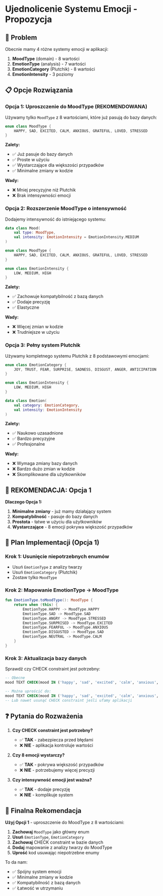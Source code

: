 # Ujednolicenie Systemu Emocji - Propozycja

## 🎯 Problem
Obecnie mamy 4 różne systemy emocji w aplikacji:
1. **MoodType** (domain) - 8 wartości
2. **EmotionType** (analysis) - 7 wartości  
3. **EmotionCategory** (Plutchik) - 8 wartości
4. **EmotionIntensity** - 3 poziomy

## 📋 Opcje Rozwiązania

### **Opcja 1: Uproszczenie do MoodType (REKOMENDOWANA)**
Używamy tylko `MoodType` z 8 wartościami, które już pasują do bazy danych:

```kotlin
enum class MoodType {
    HAPPY, SAD, EXCITED, CALM, ANXIOUS, GRATEFUL, LOVED, STRESSED
}
```

**Zalety:**
- ✅ Już pasuje do bazy danych
- ✅ Proste w użyciu
- ✅ Wystarczające dla większości przypadków
- ✅ Minimalne zmiany w kodzie

**Wady:**
- ❌ Mniej precyzyjne niż Plutchik
- ❌ Brak intensywności emocji

### **Opcja 2: Rozszerzenie MoodType o intensywność**
Dodajemy intensywność do istniejącego systemu:

```kotlin
data class Mood(
    val type: MoodType,
    val intensity: EmotionIntensity = EmotionIntensity.MEDIUM
)

enum class MoodType {
    HAPPY, SAD, EXCITED, CALM, ANXIOUS, GRATEFUL, LOVED, STRESSED
}

enum class EmotionIntensity {
    LOW, MEDIUM, HIGH
}
```

**Zalety:**
- ✅ Zachowuje kompatybilność z bazą danych
- ✅ Dodaje precyzję
- ✅ Elastyczne

**Wady:**
- ❌ Więcej zmian w kodzie
- ❌ Trudniejsze w użyciu

### **Opcja 3: Pełny system Plutchik**
Używamy kompletnego systemu Plutchik z 8 podstawowymi emocjami:

```kotlin
enum class EmotionCategory {
    JOY, TRUST, FEAR, SURPRISE, SADNESS, DISGUST, ANGER, ANTICIPATION
}

enum class EmotionIntensity {
    LOW, MEDIUM, HIGH
}

data class Emotion(
    val category: EmotionCategory,
    val intensity: EmotionIntensity
)
```

**Zalety:**
- ✅ Naukowo uzasadnione
- ✅ Bardzo precyzyjne
- ✅ Profesjonalne

**Wady:**
- ❌ Wymaga zmiany bazy danych
- ❌ Bardzo dużo zmian w kodzie
- ❌ Skomplikowane dla użytkowników

## 🎯 REKOMENDACJA: Opcja 1

**Dlaczego Opcja 1:**
1. **Minimalne zmiany** - już mamy działający system
2. **Kompatybilność** - pasuje do bazy danych
3. **Prostota** - łatwe w użyciu dla użytkowników
4. **Wystarczające** - 8 emocji pokrywa większość przypadków

## 🔧 Plan Implementacji (Opcja 1)

### Krok 1: Usunięcie niepotrzebnych enumów
- Usuń `EmotionType` z analizy twarzy
- Usuń `EmotionCategory` (Plutchik)
- Zostaw tylko `MoodType`

### Krok 2: Mapowanie EmotionType → MoodType
```kotlin
fun EmotionType.toMoodType(): MoodType {
    return when (this) {
        EmotionType.HAPPY -> MoodType.HAPPY
        EmotionType.SAD -> MoodType.SAD
        EmotionType.ANGRY -> MoodType.STRESSED
        EmotionType.SURPRISED -> MoodType.EXCITED
        EmotionType.FEARFUL -> MoodType.ANXIOUS
        EmotionType.DISGUSTED -> MoodType.SAD
        EmotionType.NEUTRAL -> MoodType.CALM
    }
}
```

### Krok 3: Aktualizacja bazy danych
Sprawdź czy CHECK constraint jest potrzebny:

```sql
-- Obecne
mood TEXT CHECK(mood IN ('happy', 'sad', 'excited', 'calm', 'anxious', 'grateful', 'loved', 'stressed'))

-- Można uprościć do:
mood TEXT CHECK(mood IN ('happy', 'sad', 'excited', 'calm', 'anxious', 'grateful', 'loved', 'stressed'))
-- Lub nawet usunąć CHECK constraint jeśli ufamy aplikacji
```

## ❓ Pytania do Rozważenia

1. **Czy CHECK constraint jest potrzebny?**
   - ✅ **TAK** - zabezpiecza przed błędami
   - ❌ **NIE** - aplikacja kontroluje wartości

2. **Czy 8 emocji wystarczy?**
   - ✅ **TAK** - pokrywa większość przypadków
   - ❌ **NIE** - potrzebujemy więcej precyzji

3. **Czy intensywność emocji jest ważna?**
   - ✅ **TAK** - dodaje precyzję
   - ❌ **NIE** - komplikuje system

## 🎯 Finalna Rekomendacja

**Użyj Opcji 1** - uproszczenie do MoodType z 8 wartościami:

1. **Zachowaj** `MoodType` jako główny enum
2. **Usuń** `EmotionType`, `EmotionCategory`
3. **Zachowaj** CHECK constraint w bazie danych
4. **Dodaj** mapowanie z analizy twarzy do MoodType
5. **Uprość** kod usuwając niepotrzebne enumy

To da nam:
- ✅ Spójny system emocji
- ✅ Minimalne zmiany w kodzie  
- ✅ Kompatybilność z bazą danych
- ✅ Łatwość w utrzymaniu
